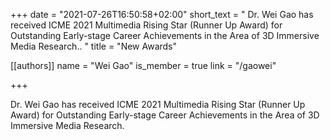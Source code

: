 +++
date = "2021-07-26T16:50:58+02:00"
short_text = " Dr. Wei Gao has received ICME 2021 Multimedia Rising Star (Runner Up Award) for Outstanding Early-stage Career Achievements in the Area of 3D Immersive Media Research.. "
title = "New Awards"

[[authors]]
    name = "Wei Gao"
    is_member = true
    link = "/gaowei"

+++

Dr. Wei Gao has received ICME 2021 Multimedia Rising Star (Runner Up Award) for Outstanding Early-stage Career Achievements in the Area of 3D Immersive Media Research.

